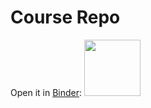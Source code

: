 
# Course Repo

Open it in [Binder](https://mybinder.org/v2/gh/tatsath/Digital_Innov/main):
<a href="https://mybinder.org/v2/gh/tatsath/Digital_Innov/main"><img src="https://matthiasbussonnier.com/posts/img/binder_logo_128x128.png" width="90" /></a>

    
    

